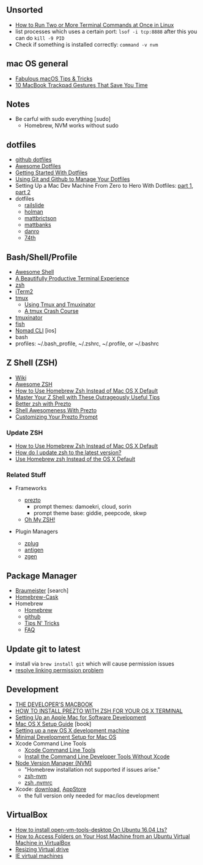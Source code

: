 ## Unsorted
- [How to Run Two or More Terminal Commands at Once in Linux](http://www.howtogeek.com/269509/how-to-run-two-or-more-terminal-commands-at-once-in-linux/)
- list processes which uses a certain port: `lsof -i tcp:8888` after this you can do `kill -9 PID` 
- Check if something is installed correctly: `command -v nvm`


## mac OS general
- [Fabulous macOS Tips & Tricks](https://blog.sindresorhus.com/macos-tips-tricks-13046cf377f8#.oqfloh7j9)
- [10 MacBook Trackpad Gestures That Save You Time](http://lifehacker.com/10-macbook-trackpad-gestures-that-save-you-time-1788778916)


## Notes
- Be carful with sudo everything [sudo]
  - Homebrew, NVM works without sudo


## dotfiles
- [github dotfiles](http://dotfiles.github.io)
- [Awesome Dotfiles](https://github.com/webpro/awesome-dotfiles)
- [Getting Started With Dotfiles](https://medium.com/@webprolific/getting-started-with-dotfiles-43c3602fd789#.tgeb6wlfw)
- [Using Git and Github to Manage Your Dotfiles](http://blog.smalleycreative.com/tutorials/using-git-and-github-to-manage-your-dotfiles/)
- Setting Up a Mac Dev Machine From Zero to Hero With Dotfiles: [part 1](https://code.tutsplus.com/tutorials/setting-up-a-mac-dev-machine-from-zero-to-hero-with-dotfiles--net-35449), [part 2](https://code.tutsplus.com/tutorials/setting-up-a-mac-dev-machine-from-zero-to-hero-with-dotfiles-part-2--cms-23145)
- dotfiles
  - [railslide](https://github.com/Railslide/dotfiles/blob/master/installdotfiles.sh)
  - [holman](https://github.com/holman/dotfiles)
  - [mattbrictson](https://github.com/mattbrictson/dotfiles)
  - [mattbanks](https://github.com/mattbanks/dotfiles)
  - [danro](https://github.com/danro/dotfiles)
  - [74th](https://github.com/74th/dotfiles)


## Bash/Shell/Profile
- [Awesome Shell](https://github.com/alebcay/awesome-shell)
- [A Beautifully Productive Terminal Experience](http://mikebuss.com/2014/02/02/a-beautiful-productive-terminal-experience)
- [zsh](https://en.wikipedia.org/wiki/Z_shell)
- [iTerm2](http://www.iterm2.com/#/section/home)
- [tmux](https://tmux.github.io)
  - [Using Tmux and Tmuxinator](http://aokolish.me/blog/2013/02/12/using-tmux-and-tmuxinator/)
  - [A tmux Crash Course](https://robots.thoughtbot.com/a-tmux-crash-course)
- [tmuxinator](https://github.com/tmuxinator/tmuxinator)
- [fish](https://fishshell.com)
- [Nomad CLI](http://nomad-cli.com) [ios]
- bash
- profiles: ~/.bash_profile, ~/.zshrc, ~/.profile, or ~/.bashrc


## Z Shell (ZSH)
- [Wiki](http://zshwiki.org/home/)
- [Awesome ZSH](https://github.com/unixorn/awesome-zsh-plugins)
- [How to Use Homebrew Zsh Instead of Mac OS X Default](http://zanshin.net/2013/09/03/how-to-use-homebrew-zsh-instead-of-max-os-x-default/)
- [Master Your Z Shell with These Outrageously Useful Tips](http://reasoniamhere.com/2014/01/11/outrageously-useful-tips-to-master-your-z-shell/)
- [Better zsh with Prezto](http://wikimatze.de/better-zsh-with-prezto)
- [Shell Awesomeness With Prezto](http://joshsymonds.com/blog/2014/06/12/shell-awesomeness-with-prezto/)
- [Customizing Your Prezto Prompt](http://mikebuss.com/2014/04/07/customizing-prezto/)

### Update ZSH
- [How to Use Homebrew Zsh Instead of Mac OS X Default](http://zanshin.net/2013/09/03/how-to-use-homebrew-zsh-instead-of-max-os-x-default/)
- [How do I update zsh to the latest version?](http://stackoverflow.com/questions/17648621/how-do-i-update-zsh-to-the-latest-version)
- [Use Homebrew zsh Instead of the OS X Default](http://rick.cogley.info/post/use-homebrew-zsh-instead-of-the-osx-default/)

### Related Stuff
- Frameworks
  - [prezto](https://github.com/sorin-ionescu/prezto)
    - prompt themes: damoekri, cloud, sorin
    - prompt theme base: giddie, peepcode, skwp
  - [Oh My ZSH!](http://ohmyz.sh)

- Plugin Managers
  - [zplug](https://github.com/zplug/zplug/)
  - [antigen](http://antigen.sharats.me)
  - [zgen](https://github.com/tarjoilija/zgen)


## Package Manager
- [Braumeister](http://braumeister.org) [search]
- [Homebrew-Cask](https://caskroom.github.io)
- Homebrew
  - [Homebrew](http://brew.sh)
  - [github](https://github.com/Homebrew/brew)
  - [Tips N' Tricks](https://github.com/Homebrew/brew/blob/master/docs/Tips-N'-Tricks.md)
  - [FAQ](https://github.com/Homebrew/brew/blob/master/docs/FAQ.md)


## Update git to latest
- install via `brew install git` which will cause permission issues
- [resolve linking permission problem](http://stackoverflow.com/questions/26809799/install-git-via-homebrew-on-mac-osx-10-10-results-in-error-permission-denied)


## Development
- [THE DEVELOPER'S MACBOOK](http://martiancraft.com/blog/2015/08/macbook-for-developers/)
- [HOW TO INSTALL PREZTO WITH ZSH FOR YOUR OS X TERMINAL](https://codurance.com/2015/03/16/installing-zprezto-a-quick-guide/)
- [Setting Up an Apple Mac for Software Development](http://www.stuartellis.name/articles/mac-setup/)
- [Mac OS X Setup Guide](http://sourabhbajaj.com/mac-setup/index.html) [book]
- [Setting up a new OS X development machine](https://mattstauffer.co/blog/series/setting-up-a-new-os-x-development-machine)
- [Minimal Development Setup for Mac OS](http://blog.coldflake.com/posts/Minimal-Development-Setup-for-Mac-OS/)
- Xcode Command Line Tools
  - [Xcode Command Line Tools](http://railsapps.github.io/xcode-command-line-tools.html)
  - [Install the Command Line Developer Tools Without Xcode](http://mac-how-to.wonderhowto.com/how-to/install-command-line-developer-tools-without-xcode-0168115/)
- [Node Version Manager (NVM)](https://github.com/creationix/nvm)
  - "Homebrew installation not supported if issues arise."
  - [zsh-nvm](https://github.com/lukechilds/zsh-nvm)
  - [zsh .nvmrc](https://github.com/creationix/nvm#calling-nvm-use-automatically-in-a-directory-with-a-nvmrc-file)
- Xcode: [download](https://developer.apple.com/xcode/), [AppStore](https://itunes.apple.com/hu/app/xcode/id497799835?mt=12)
  - the full version only needed for mac/ios development


## VirtualBox
- [How to install open-vm-tools-desktop On Ubuntu 16.04 Lts? ](https://www.devmanuals.net/install/ubuntu/ubuntu-16-04-LTS-Xenial-Xerus/how-to-install-open-vm-tools-desktop.html)
- [How to Access Folders on Your Host Machine from an Ubuntu Virtual Machine in VirtualBox](http://www.howtogeek.com/187703/how-to-access-folders-on-your-host-machine-from-an-ubuntu-virtual-machine-in-virtualbox/)
- [Resizing Virtual drive](http://askubuntu.com/questions/101715/resizing-virtual-drive/558215#558215)
- [IE virtual machines](https://developer.microsoft.com/en-us/microsoft-edge/tools/vms/)
